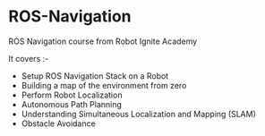 # ROS-Navigation

ROS Navigation course from Robot Ignite Academy

It covers :- 
- Setup ROS Navigation Stack on a Robot
- Building a map of the environment from zero
- Perform Robot Localization
- Autonomous Path Planning
- Understanding Simultaneous Localization and Mapping (SLAM)
- Obstacle Avoidance

